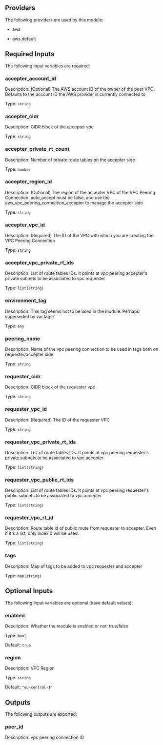 ## Providers

The following providers are used by this module:

- aws

- aws.default

## Required Inputs

The following input variables are required:

### accepter\_account\_id

Description: (Optional) The AWS account ID of the owner of the peer VPC. Defaults to the account ID the AWS provider is currently connected to

Type: `string`

### accepter\_cidr

Description: CIDR block of the accepter vpc

Type: `string`

### accepter\_private\_rt\_count

Description: Number of private route tables on the accepter side

Type: `number`

### accepter\_region\_id

Description: (Optional) The region of the accepter VPC of the VPC Peering Connection. auto\_accept must be false, and use the aws\_vpc\_peering\_connection\_accepter to manage the accepter side

Type: `string`

### accepter\_vpc\_id

Description: (Required) The ID of the VPC with which you are creating the VPC Peering Connection

Type: `string`

### accepter\_vpc\_private\_rt\_ids

Description: List of route tables IDs. It points at vpc peering accepter's private subnets to be associated to vpc requester

Type: `list(string)`

### environment\_tag

Description: This tag seems not to be used in the module. Perhaps superseded by var.tags?

Type: `any`

### peering\_name

Description: Name of the vpc peering connection to be used in tags both on requester/accepter side

Type: `string`

### requester\_cidr

Description: CIDR block of the requester vpc

Type: `string`

### requester\_vpc\_id

Description: (Required) The ID of the requester VPC

Type: `string`

### requester\_vpc\_private\_rt\_ids

Description: List of route tables IDs. It points at vpc peering requester's private subnets to be associated to vpc accepter

Type: `list(string)`

### requester\_vpc\_public\_rt\_ids

Description: List of route tables IDs. It points at vpc peering requester's public subnets to be associated to vpc accepter

Type: `list(string)`

### requester\_vpc\_rt\_id

Description: Route table id of public route from requester to accepter. Even if it's a list, only index 0 will be used.

Type: `list(string)`

### tags

Description: Map of tags to be added to vpc requester and accepter

Type: `map(string)`

## Optional Inputs

The following input variables are optional (have default values):

### enabled

Description: Whether the module is enabled or not: true/false

Type: `bool`

Default: `true`

### region

Description: VPC Region

Type: `string`

Default: `"eu-central-1"`

## Outputs

The following outputs are exported:

### peer\_id

Description: vpc peering connection ID

